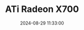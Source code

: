 ---
layout: post
title: ATi Radeon X700
summary: 
date: '2024-08-29 11:33:00'
tags: [ATi, Graphics Cards, PC, Radeon]
---